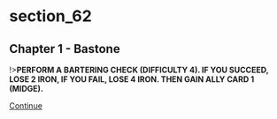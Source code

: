 
# section_62

## Chapter 1 - Bastone

!>**PERFORM A BARTERING CHECK (DIFFICULTY 4).  IF YOU SUCCEED, LOSE 2 IRON, IF YOU FAIL, LOSE 4 IRON.  THEN GAIN ALLY CARD 1 (MIDGE).**  

[Continue](output/chapter1/section_63.md)



